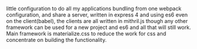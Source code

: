 little configuration to do all my applications bundling from one webpack configuration, and share a server, written in express 4 and using es6 even on the client(babel), the clients are all written in mithril.js though any other framework can be used for a new project and es6 and all that will still work. Main framework is materialize.css to reduce the work for css and concentrate on building the functionality.